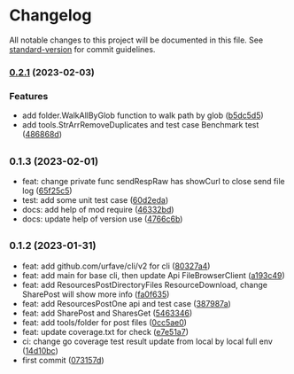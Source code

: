 # Changelog

All notable changes to this project will be documented in this file. See [standard-version](https://github.com/conventional-changelog/standard-version) for commit guidelines.

### [0.2.1](https://github.com/sinlov/filebrowser-client/compare/v0.1.3...v0.2.1) (2023-02-03)


### Features

* add folder.WalkAllByGlob function to walk path by glob ([b5dc5d5](https://github.com/sinlov/filebrowser-client/commit/b5dc5d5d66b9bc72db752b04e0290e10939d2414))
* add tools.StrArrRemoveDuplicates and test case Benchmark test ([486868d](https://github.com/sinlov/filebrowser-client/commit/486868da41f8aa994c87eb2b56477c2ff199fd7f))

## <small>0.1.3 (2023-02-01)</small>

* feat: change private func sendRespRaw has showCurl to close send file log ([65f25c5](https://github.com/sinlov/filebrowser-client/commit/65f25c5))
* test: add some unit test case ([60d2eda](https://github.com/sinlov/filebrowser-client/commit/60d2eda))
* docs: add help of mod require ([46332bd](https://github.com/sinlov/filebrowser-client/commit/46332bd))
* docs: update help of version use ([4766c6b](https://github.com/sinlov/filebrowser-client/commit/4766c6b))



## <small>0.1.2 (2023-01-31)</small>

* feat: add github.com/urfave/cli/v2 for cli ([80327a4](https://github.com/sinlov/filebrowser-client/commit/80327a4))
* feat: add main for base cli, then update Api FileBrowserClient ([a193c49](https://github.com/sinlov/filebrowser-client/commit/a193c49))
* feat: add ResourcesPostDirectoryFiles ResourceDownload, change SharePost will show more info ([fa0f635](https://github.com/sinlov/filebrowser-client/commit/fa0f635))
* feat: add ResourcesPostOne api and test case ([387987a](https://github.com/sinlov/filebrowser-client/commit/387987a))
* feat: add SharePost and SharesGet ([5463346](https://github.com/sinlov/filebrowser-client/commit/5463346))
* feat: add tools/folder for post files ([0cc5ae0](https://github.com/sinlov/filebrowser-client/commit/0cc5ae0))
* feat: update coverage.txt for check ([e7e51a7](https://github.com/sinlov/filebrowser-client/commit/e7e51a7))
* ci: change go coverage test result update from local by local full env ([14d10bc](https://github.com/sinlov/filebrowser-client/commit/14d10bc))
* first commit ([073157d](https://github.com/sinlov/filebrowser-client/commit/073157d))
